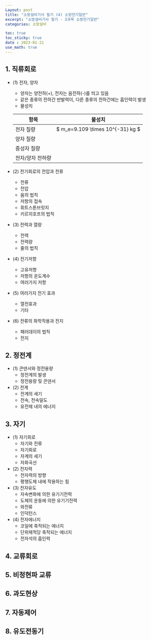 ```yaml
---
Layout: post
title: "소방설비기사 필기 (4) 소방전기일반"
excerpt: "소방설비기사 필기 - 3과목 소방전기일반"
categories: 소방설비

toc: true
toc_sticky: true
date : 2023-01-21
use_math: true
---
```



## 1. 직류회로

- (1) 전자, 양자
  - 양자는 양전하(+), 전자는 음전하(-)를 띄고 있음
  - 같은 종류의 전하간 반발력이, 다른 종류의 전하간에는 흡인력이 발생
  - 물성치
  
  항목 | 물성치
  -----|-------
  전자 질량 | $ m_e=9.109 \times 10^{-31} kg $
  양자 질량 | 
  중성자 질량 | 
  전자/양자 전하량 | 
  
- (2) 전기회로의 전압과 전류
  - 전류
  - 전압
  - 옴의 법칙
  - 저항의 접속
  - 휘트스톤브릿지
  - 키르히호프의 법칙
- (3) 전력과 열량
  - 전력
  - 전력량
  - 줄의 법칙
- (4) 전기저항
  - 고유저항
  - 저항의 온도계수
  - 여러가지 저항
- (5) 여러가지 전기 효과
  - 열전효과
  - 기타
- (6) 전류의 화학작용과 전지
  - 패러데이의 법칙
  - 전지

## 2. 정전계
- (1) 콘덴서와 정전용량
  - 정전계의 발생
  - 정전용량 및 콘덴서
- (2) 전계
  - 전계의 세기
  - 전속, 전속밀도
  - 유전체 내의 에너지

## 3. 자기
- (1) 자기회로
  - 자기와 전류
  - 자기회로
  - 자계의 세기
  - 자화곡선
- (2) 전자력
  - 전자력의 방향
  - 평행도체 내에 작용하는 힘
- (3) 전자유도
  - 자속변화에 의한 유기기전력
  - 도체의 운동에 의한 유기기전력
  - 와전류
  - 인덕턴스
- (4) 전자에너지
  - 코일에 축적되는 에너지
  - 단위체적당 축적되는 에너지
  - 전자석의 흡인력
  
## 4. 교류회로
## 5. 비정현파 교류
## 6. 과도현상
## 7. 자동제어
## 8. 유도전동기
